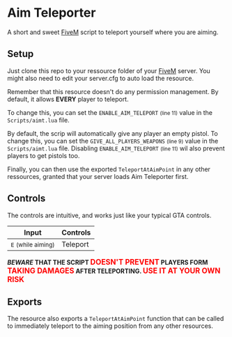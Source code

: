 # Aim Teleporter #

A short and sweet [FiveM](https://fivem.net) script to teleport yourself where you are aiming.

## Setup ##

Just clone this repo to your ressource folder of your [FiveM](https://fivem.net) server. You might also need to edit your server.cfg to auto load the resource.

Remember that this resource doesn't do any permission management. By default, it allows **EVERY** player to teleport.

To change this, you can set the `ENABLE_AIM_TELEPORT` <small>(line 11)</small> value in the `Scripts/aimt.lua` file.

By default, the scrip will automatically give any player an empty pistol. To change this, you can set the `GIVE_ALL_PLAYERS_WEAPONS` <small>(line 9)</small> value in the `Scripts/aimt.lua` file.
Disabling `ENABLE_AIM_TELEPORT` <small>(line 11)</small> wil also prevent players to get pistols too.

Finally, you can then use the exported `TeleportAtAimPoint` in any other ressources, granted that your server loads Aim Teleporter first.

## Controls ##

The controls are intuitive, and works just like your typical GTA controls.

| Input                                         | Controls      |
|-----------------------------------------------|---------------|
| <kbd>E</kbd> <small>(while aiming)</small>    |  Teleport     |

**_BEWARE_ THAT THE SCRIPT <big style="color:red">DOESN'T PREVENT</big>  PLAYERS FORM <big style="color:red" >TAKING DAMAGES</big> AFTER TELEPORTING. <big style="color:red">USE IT AT YOUR OWN RISK</big>**

## Exports ##

The resource also exports a `TeleportAtAimPoint` function that can be called to immediately teleport to the aiming position from any other resources.
